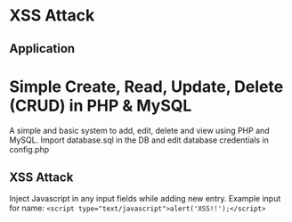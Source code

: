 # XSS Attack

## Application
Simple Create, Read, Update, Delete (CRUD) in PHP & MySQL
========
A simple and basic system to add, edit, delete and view using PHP and MySQL.
Import database.sql in the DB and edit database credentials in config.php

## XSS Attack
Inject Javascript in any input fields while adding new entry.
Example input for name: `<script type="text/javascript">alert('XSS!!');</script>`

